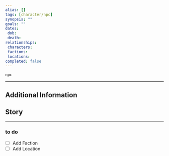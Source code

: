 ```yaml
---
alias: []
tags: [character/npc]
synopsis: ""
goals: ""
dates: 
 dob: 
 death: 
relationships: 
 characters: 
 factions: 
 locations: 
completed: false
---
```

```RpgManager
npc
```
---

## Additional Information


## Story

---
### to do
- [ ] Add Faction
- [ ] Add Location